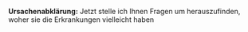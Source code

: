 __Ursachenabklärung:__ Jetzt stelle ich Ihnen Fragen um herauszufinden, woher sie die Erkrankungen vielleicht haben
